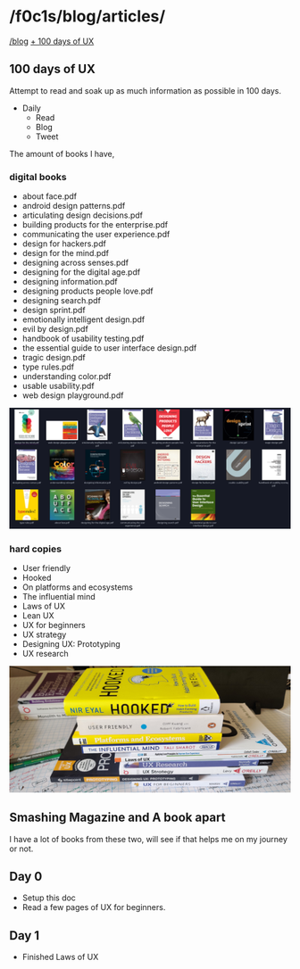 <html lang="en">

<head>
    <meta charset="UTF-8">
    <meta name="viewport" content="width=device-width, initial-scale=1">
    <title>/f0c1s/blog/100-days-of-UX</title>
    <link rel="stylesheet" href="../index.css" />
    <script src="../setup.js"></script>
</head>

<body onload="setup()">
    <h1>/f0c1s/blog/articles/</h1>
    <nav>
        <a href="../index.html">/blog</a>
        <a href="./index.html">+ 100 days of UX</a>
    </nav>

## 100 days of UX

Attempt to read and soak up as much information as possible in 100 days.

- Daily
    - Read
    - Blog
    - Tweet

The amount of books I have,

### digital books

- about face.pdf
- android design patterns.pdf
- articulating design decisions.pdf
- building products for the enterprise.pdf
- communicating the user experience.pdf
- design for hackers.pdf
- design for the mind.pdf
- designing across senses.pdf
- designing for the digital age.pdf
- designing information.pdf
- designing products people love.pdf
- designing search.pdf
- design sprint.pdf
- emotionally intelligent design.pdf
- evil by design.pdf
- handbook of usability testing.pdf
- the essential guide to user interface design.pdf
- tragic design.pdf
- type rules.pdf
- understanding color.pdf
- usable usability.pdf
- web design playground.pdf

![0.digital-ux-books](0.digital-ux-books.png)

### hard copies

- User friendly
- Hooked
- On platforms and ecosystems
- The influential mind
- Laws of UX
- Lean UX
- UX for beginners
- UX strategy
- Designing UX: Prototyping
- UX research

![1.hard copies on UX](1.hard-copies.jpg)

## Smashing Magazine and A book apart

I have a lot of books from these two, will see if that helps me on my journey or not.

## Day 0

- Setup this doc
- Read a few pages of UX for beginners.

## Day 1

- Finished Laws of UX



</body>

</html>
